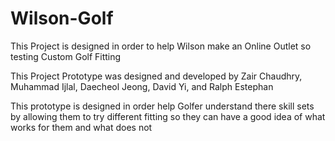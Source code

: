 # Wilson-Golf
This Project is designed in order to help Wilson make an Online Outlet so testing Custom Golf Fitting 

This Project Prototype was designed and developed by Zair Chaudhry, Muhammad Ijlal, Daecheol Jeong, David Yi, and Ralph Estephan

This prototype is designed in order help Golfer understand there skill sets by allowing them to try different fitting so they can have a good idea of what works for them and what does not 


